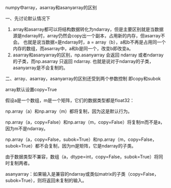 numpy中array，asarray和asanyarray的区别

一、先讨论默认情况下
1. array和asarray都可以将结构数据转化为ndarray，但是主要区别就是当数据源是ndarray时，array仍然会copy出一个副本，占用新的内存，但asarray不会。
也就是说当数据=是ndarray时，a = array（b），a和b不再是占用同一个内存的数组，而asarray中，a和b是同一个，改变b即改变a。
2. asarray和asanyarray的区别，np.asanyarray 会返回 ndarray 或者ndarray的子类，而np.asarray 只返回 ndarray. 也就是说对于ndarray的子类，asanyarray是不会复制的。

二、array、asarray，asanyarray的区别还受到两个参数控制 即copy和subok

array默认设置copy=True

假设a是一个数组，m是一个矩阵，它们的数据类型都是float32：

np.array（a）和np.array（m）都将复制，因为这是默认行为。

np.array（a，copy=False）和np.array（m，copy=False）将复制m而不是a，因为m不是ndarray。

np.array（a，copy=False，subok=True）和np.array（m，copy=False，subok=True）都不会复制，因为m是矩阵，它是ndarray的子类。

由于数据类型不兼容，数组（a，dtype=int，copy=False，subok=True）将同时复制两者。

asanyarray：如果输入是兼容的ndarray或类似matrix的子类（copy=False，subok=True），则将返回未复制的输入。
